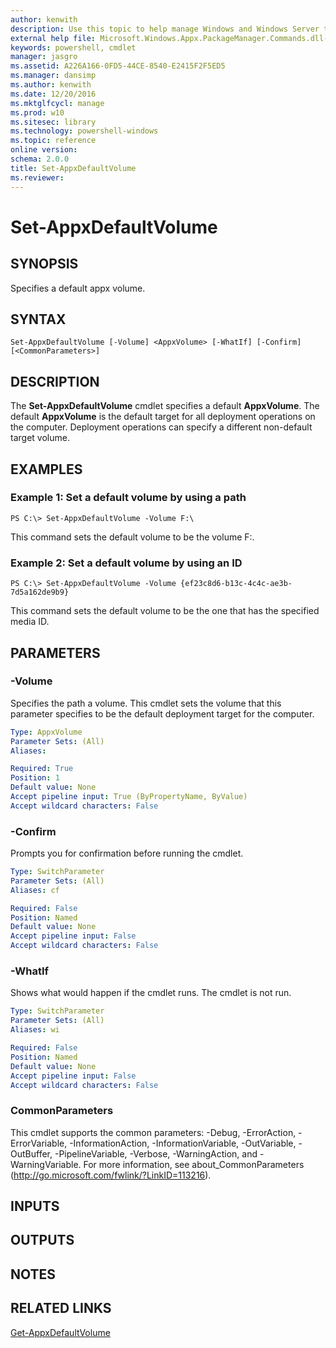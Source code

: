 ```yaml
---
author: kenwith
description: Use this topic to help manage Windows and Windows Server technologies with Windows PowerShell.
external help file: Microsoft.Windows.Appx.PackageManager.Commands.dll-Help.xml
keywords: powershell, cmdlet
manager: jasgro
ms.assetid: A226A166-0FD5-44CE-8540-E2415F2F5ED5
ms.manager: dansimp
ms.author: kenwith
ms.date: 12/20/2016
ms.mktglfcycl: manage
ms.prod: w10
ms.sitesec: library
ms.technology: powershell-windows
ms.topic: reference
online version: 
schema: 2.0.0
title: Set-AppxDefaultVolume
ms.reviewer:
---
```


# Set-AppxDefaultVolume

## SYNOPSIS
Specifies a default appx volume.

## SYNTAX

```
Set-AppxDefaultVolume [-Volume] <AppxVolume> [-WhatIf] [-Confirm] [<CommonParameters>]
```

## DESCRIPTION
The **Set-AppxDefaultVolume** cmdlet specifies a default **AppxVolume**.
The default **AppxVolume** is the default target for all deployment operations on the computer.
Deployment operations can specify a different non-default target volume.

## EXAMPLES

### Example 1: Set a default volume by using a path
```
PS C:\> Set-AppxDefaultVolume -Volume F:\
```

This command sets the default volume to be the volume F:\.

### Example 2: Set a default volume by using an ID
```
PS C:\> Set-AppxDefaultVolume -Volume {ef23c8d6-b13c-4c4c-ae3b-7d5a162de9b9}
```

This command sets the default volume to be the one that has the specified media ID.

## PARAMETERS

### -Volume
Specifies the path a volume.
This cmdlet sets the volume that this parameter specifies to be the default deployment target for the computer.

```yaml
Type: AppxVolume
Parameter Sets: (All)
Aliases: 

Required: True
Position: 1
Default value: None
Accept pipeline input: True (ByPropertyName, ByValue)
Accept wildcard characters: False
```

### -Confirm
Prompts you for confirmation before running the cmdlet.

```yaml
Type: SwitchParameter
Parameter Sets: (All)
Aliases: cf

Required: False
Position: Named
Default value: None
Accept pipeline input: False
Accept wildcard characters: False
```

### -WhatIf
Shows what would happen if the cmdlet runs. The cmdlet is not run.

```yaml
Type: SwitchParameter
Parameter Sets: (All)
Aliases: wi

Required: False
Position: Named
Default value: None
Accept pipeline input: False
Accept wildcard characters: False
```

### CommonParameters
This cmdlet supports the common parameters: -Debug, -ErrorAction, -ErrorVariable, -InformationAction, -InformationVariable, -OutVariable, -OutBuffer, -PipelineVariable, -Verbose, -WarningAction, and -WarningVariable. For more information, see about_CommonParameters (http://go.microsoft.com/fwlink/?LinkID=113216).

## INPUTS

## OUTPUTS

## NOTES

## RELATED LINKS

[Get-AppxDefaultVolume](./Get-AppxDefaultVolume.md)


